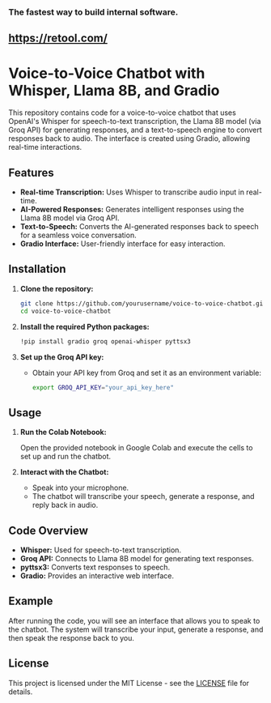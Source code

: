 ### The fastest way to build internal software.
## https://retool.com/

# Voice-to-Voice Chatbot with Whisper, Llama 8B, and Gradio

This repository contains code for a voice-to-voice chatbot that uses OpenAI's Whisper for speech-to-text transcription, the Llama 8B model (via Groq API) for generating responses, and a text-to-speech engine to convert responses back to audio. The interface is created using Gradio, allowing real-time interactions.

## Features
- **Real-time Transcription:** Uses Whisper to transcribe audio input in real-time.
- **AI-Powered Responses:** Generates intelligent responses using the Llama 8B model via Groq API.
- **Text-to-Speech:** Converts the AI-generated responses back to speech for a seamless voice conversation.
- **Gradio Interface:** User-friendly interface for easy interaction.

## Installation

1. **Clone the repository:**

   ```bash
   git clone https://github.com/yourusername/voice-to-voice-chatbot.git
   cd voice-to-voice-chatbot
   ```

2. **Install the required Python packages:**

   ```bash
   !pip install gradio groq openai-whisper pyttsx3
   ```

3. **Set up the Groq API key:**
   
   - Obtain your API key from Groq and set it as an environment variable:

     ```bash
     export GROQ_API_KEY="your_api_key_here"
     ```

## Usage

1. **Run the Colab Notebook:**

   Open the provided notebook in Google Colab and execute the cells to set up and run the chatbot.

2. **Interact with the Chatbot:**

   - Speak into your microphone.
   - The chatbot will transcribe your speech, generate a response, and reply back in audio.

## Code Overview

- **Whisper:** Used for speech-to-text transcription.
- **Groq API:** Connects to Llama 8B model for generating text responses.
- **pyttsx3:** Converts text responses to speech.
- **Gradio:** Provides an interactive web interface.

## Example

After running the code, you will see an interface that allows you to speak to the chatbot. The system will transcribe your input, generate a response, and then speak the response back to you.

## License

This project is licensed under the MIT License - see the [LICENSE](LICENSE) file for details.
